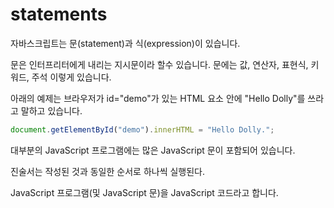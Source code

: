 # statements

자바스크립트는 문(statement)과 식(expression)이 있습니다.

문은 인터프리터에게 내리는 지시문이라 할수 있습니다.
문에는 값, 연산자, 표현식, 키워드, 주석 이렇게 있습니다.

아래의 예제는 브라우저가 id="demo"가 있는 HTML 요소 안에 "Hello Dolly"를 쓰라고 말하고 있습니다.

```javascript
document.getElementById("demo").innerHTML = "Hello Dolly.";
```

대부분의 JavaScript 프로그램에는 많은 JavaScript 문이 포함되어 있습니다.

진술서는 작성된 것과 동일한 순서로 하나씩 실행된다.

JavaScript 프로그램(및 JavaScript 문)을 JavaScript 코드라고 합니다.
